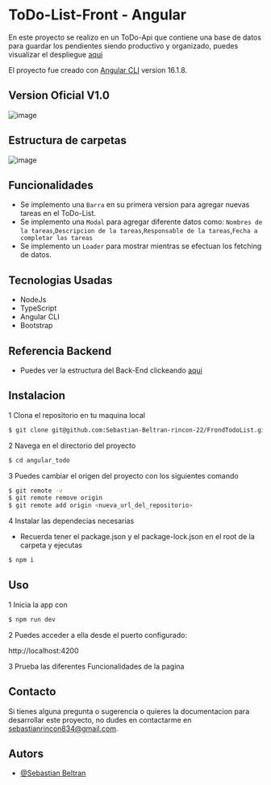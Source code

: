 
# ToDo-List-Front - Angular

En este proyecto se realizo en un ToDo-Api que contiene una base de datos para guardar los pendientes siendo productivo y organizado, puedes visualizar el despliegue 
<a href="https://to-do-list-front-tau.vercel.app/">aqui</a>

El proyecto fue creado con [Angular CLI](https://github.com/angular/angular-cli) version 16.1.8. 


## Version Oficial V1.0
![image](https://github.com/Sebastian-Beltran-rincon-22/FrondTodoList/assets/132385582/83b25ca5-8da8-4ee4-a6b1-a685520411f2)

## Estructura de carpetas
![image](https://github.com/Sebastian-Beltran-rincon-22/FrondTodoList/assets/132385582/85faa76d-c6c7-4dd8-9f8a-2172c5917f6e)

## Funcionalidades

- Se implemento una `Barra` en su primera version para agregar nuevas tareas en el ToDo-List.
- Se implemento una `Modal` para agregar diferente datos como: `Nombres de la tareas`,`Descripcion de la tareas`,`Responsable de la tareas`,`Fecha a completar las tareas`
- Se implemento un `Loader` para mostrar mientras se efectuan los fetching de datos.

## Tecnologias Usadas
- NodeJs
- TypeScript
- Angular CLI
- Bootstrap

## Referencia Backend
- Puedes ver la estructura del Back-End clickeando <a href="https://github.com/Sebastian-Beltran-rincon-22/BackendTodo_list">aqui</a>
## Instalacion

1 Clona el repositorio en tu maquina local
```bash
$ git clone git@github.com:Sebastian-Beltran-rincon-22/FrondTodoList.git
```

2 Navega en el directorio del proyecto 
```bash
$ cd angular_todo
```

3 Puedes cambiar el origen del proyecto con los siguientes comando

```bash
$ git remote -v
$ git remote remove origin
$ git remote add origin <nueva_url_del_repositorio>
```

4 Instalar las dependecias necesarias
- Recuerda tener el package.json y el package-lock.json en el root de la carpeta y ejecutas

```bash
$ npm i
```

## Uso

1 Inicia la app con 
```bash
$ npm run dev
```

2 Puedes acceder a ella desde el puerto configurado:

http://localhost:4200

3 Prueba las diferentes Funcionalidades de la pagina 

## Contacto

Si tienes alguna pregunta o sugerencia o quieres la documentacion para desarrollar este proyecto, no dudes en contactarme en [sebastianrincon834@gmail.com](sebastianrincon834@gmail.com).


## Autors

- [@Sebastian Beltran](https://github.com/Sebastian-Beltran-rincon-22)
